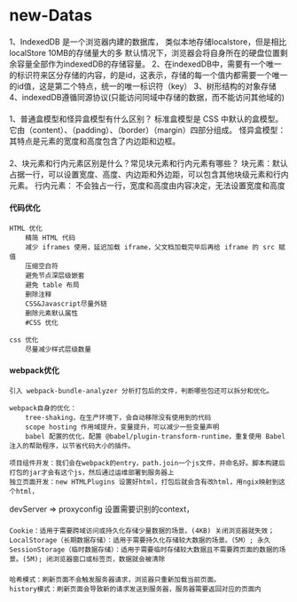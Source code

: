 # new-Datas

####
1、IndexedDB 是一个浏览器内建的数据库，
类似本地存储localstore，但是相比localStore 10MB的存储量大的多
默认情况下，浏览器会将自身所在的硬盘位置剩余容量全部作为indexedDB的存储容量。
2、在indexedDB中，需要有一个唯一的标识符来区分存储的内容，的是id，这表示，存储的每一个值内都需要一个唯一的id值，这是第二个特点，统一的唯一标识符（key）
3、树形结构的对象存储
4、indexedDB遵循同源协议(只能访问同域中存储的数据，而不能访问其他域的)

####
1、普通盒模型和怪异盒模型有什么区别？
标准盒模型是 CSS 中默认的盒模型。它由（content）、（padding）、（border）（margin）四部分组成。
怪异盒模型：其特点是元素的宽度和高度包含了内边距和边框。

####
2、块元素和行内元素区别是什么？常见块元素和行内元素有哪些？
块元素：默认占据一行，可以设置宽度、高度、内边距和外边距，可以包含其他块级元素和行内元素。
行内元素： 不会独占一行，宽度和高度由内容决定，无法设置宽度和高度

#### 代码优化
    HTML 优化
        精简 HTML 代码
        减少 iframes 使用，延迟加载 iframe，父文档加载完毕后再给 iframe 的 src 赋值
        压缩空白符
        避免节点深层级嵌套
        避免 table 布局
        删除注释
        CSS&Javascript尽量外链
        删除元素默认属性
        #CSS 优化

    css 优化
        尽量减少样式层级数量


#### webpack优化
    引入 webpack-bundle-analyzer 分析打包后的文件，判断哪些包还可以拆分和优化。

    webpack自身的优化：
        tree-shaking，在生产环境下，会自动移除没有使用到的代码
        scope hosting 作用域提升，变量提升，可以减少一些变量声明
        babel 配置的优化，配置 @babel/plugin-transform-runtime，重复使用 Babel 注入的帮助程序，以节省代码大小的插件。

    项目组件开发：我们会在webpack的entry，path.join一个js文件，并命名好。脚本构建后打包的jar才会有这个js，然后通过运维部署到服务器上
    独立页面开发：new HTMLPlugins 设置好html，打包后就会含有改html，用ngix映射到这个html，

devServer => proxyconfig 设置需要识别的context，


#### 
    Cookie：适用于需要跨域访问或持久化存储少量数据的场景。(4KB) 关闭浏览器就失效；
    LocalStorage（长期数据存储）：适用于需要持久化存储较大数据的场景。（5M）; 永久
    SessionStorage（临时数据存储）：适用于需要临时存储较大数据且不需要跨页面的数据的场景。(5M); 闭浏览器窗口或标签页，数据就会被清除

####
    ‌哈希模式‌：刷新页面不会触发服务器请求，浏览器只重新加载当前页面。
    ‌history模式‌：刷新页面会导致新的请求发送到服务器，服务器需要返回对应的页面内